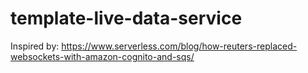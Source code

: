 # template-live-data-service

Inspired by: https://www.serverless.com/blog/how-reuters-replaced-websockets-with-amazon-cognito-and-sqs/
